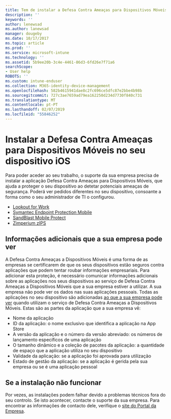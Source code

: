 ```yaml
---
title: Tem de instalar a Defesa Contra Ameaças para Dispositivos Móveis no seu dispositivo iOS | Documentos da Microsoft
description: ''
keywords: ''
author: lenewsad
ms.author: lanewsad
manager: dougeby
ms.date: 10/17/2017
ms.topic: article
ms.prod: ''
ms.service: microsoft-intune
ms.technology: ''
ms.assetid: 5b9ee20b-3c4e-4461-86d3-6fd26e7f71a6
searchScope:
- User help
ROBOTS: ''
ms.custom: intune-enduser
ms.collection: M365-identity-device-management
ms.openlocfilehash: 582b4615941dae8c2fc696ce5dfc87e2bbe4b98b
ms.sourcegitcommit: 727c3ae7659ad79ea162250d234d7730f840c731
ms.translationtype: MT
ms.contentlocale: pt-PT
ms.lasthandoff: 02/07/2019
ms.locfileid: "55846252"
---
```

# <a name="install-mobile-threat-defense-on-your-ios-device"></a>Instalar a Defesa Contra Ameaças para Dispositivos Móveis no seu dispositivo iOS


Para poder aceder ao seu trabalho, o suporte da sua empresa precisa de instalar a aplicação Defesa Contra Ameaças para Dispositivos Móveis, que ajuda a proteger o seu dispositivo ao detetar potenciais ameaças de segurança. Poderá ver pedidos diferentes no seu dispositivo, consoante a forma como o seu administrador de TI o configurou.


* [Lookout for Work](you-are-prompted-to-install-lookout-for-work-ios.md)
* [Symantec Endpoint Protection Mobile](you-are-prompted-to-install-skycure-ios.md)
* [SandBlast Mobile Protect](you-are-prompted-to-install-sandblast-ios.md)
* [Zimperium zIPS](you-are-prompted-to-install-zips-ios.md)

## <a name="additional-information-your-company-can-see"></a>Informações adicionais que a sua empresa pode ver

A Defesa Contra Ameaças a Dispositivos Móveis é uma forma de as empresas se certificarem de que os seus dispositivos estão seguros contra aplicações que podem tentar roubar informações empresariais. Para adicionar esta proteção, é necessário comunicar informações adicionais sobre as aplicações nos seus dispositivos ao serviço de Defesa Contra Ameaças a Dispositivos Móveis que a sua empresa estiver a utilizar. A sua empresa não pode ver os dados nas suas aplicações pessoais. Todas as aplicações no seu dispositivo são adicionadas [ao que a sua empresa pode ver](what-info-can-your-company-see-when-you-enroll-your-device-in-intune.md) quando utilizam o serviço de Defesa Contra Ameaças a Dispositivos Móveis. Estas são as partes da aplicação que a sua empresa vê:

*   Nome da aplicação
* ID da aplicação: o nome exclusivo que identifica a aplicação na App Store
*   A versão da aplicação e o número da versão abreviado: os números de lançamento específicos de uma aplicação
* O tamanho dinâmico e a coleção de pacotes da aplicação: a quantidade de espaço que a aplicação utiliza no seu dispositivo
* Validade da aplicação: se a aplicação foi aprovada para utilização
*   Estado de gestão da aplicação: se a aplicação é gerida pela sua empresa ou se é uma aplicação pessoal

## <a name="if-the-installation-doesnt-work"></a>Se a instalação não funcionar

Por vezes, as instalações podem falhar devido a problemas técnicos fora do seu controlo. Se isto acontecer, contacte o suporte da sua empresa. Para encontrar as informações de contacto dele, verifique o [site do Portal da Empresa](https://go.microsoft.com/fwlink/?linkid=2010980).
